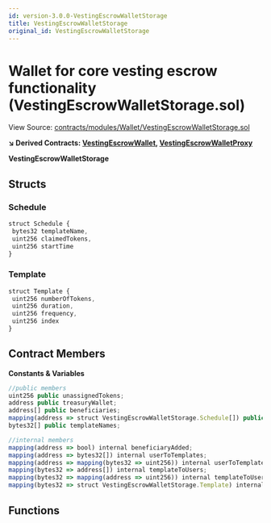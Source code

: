 ```yaml
---
id: version-3.0.0-VestingEscrowWalletStorage
title: VestingEscrowWalletStorage
original_id: VestingEscrowWalletStorage
---
```


# Wallet for core vesting escrow functionality (VestingEscrowWalletStorage.sol)

View Source: [contracts/modules/Wallet/VestingEscrowWalletStorage.sol](../../../contracts/modules/Wallet/VestingEscrowWalletStorage.sol)

**↘ Derived Contracts: [VestingEscrowWallet](VestingEscrowWallet.md), [VestingEscrowWalletProxy](VestingEscrowWalletProxy.md)**

**VestingEscrowWalletStorage**

## Structs
### Schedule

```js
struct Schedule {
 bytes32 templateName,
 uint256 claimedTokens,
 uint256 startTime
}
```

### Template

```js
struct Template {
 uint256 numberOfTokens,
 uint256 duration,
 uint256 frequency,
 uint256 index
}
```

## Contract Members
**Constants & Variables**

```js
//public members
uint256 public unassignedTokens;
address public treasuryWallet;
address[] public beneficiaries;
mapping(address => struct VestingEscrowWalletStorage.Schedule[]) public schedules;
bytes32[] public templateNames;

//internal members
mapping(address => bool) internal beneficiaryAdded;
mapping(address => bytes32[]) internal userToTemplates;
mapping(address => mapping(bytes32 => uint256)) internal userToTemplateIndex;
mapping(bytes32 => address[]) internal templateToUsers;
mapping(bytes32 => mapping(address => uint256)) internal templateToUserIndex;
mapping(bytes32 => struct VestingEscrowWalletStorage.Template) internal templates;

```

## Functions

